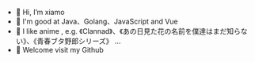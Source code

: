 - 👋 Hi, I’m xiamo
- 🤗 I'm good at Java、Golang、JavaScript and Vue 
- 🍒 I like anime , e.g. 《Clannad》、《あの日見た花の名前を僕達はまだ知らない》、《青春ブタ野郎シリーズ》 ...
- 🎨 Welcome visit my Github
